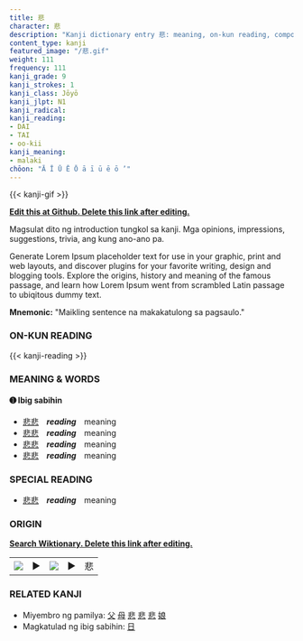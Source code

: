 ```yaml
---
title: 悲
character: 悲
description: "Kanji dictionary entry 悲: meaning, on-kun reading, compounds, origin, related kanji"
content_type: kanji
featured_image: "/悲.gif"
weight: 111
frequency: 111
kanji_grade: 9
kanji_strokes: 1
kanji_class: Jōyō
kanji_jlpt: N1
kanji_radical: 
kanji_reading: 
- DAI
- TAI
- oo-kii
kanji_meaning:
- malaki
chōon: "Ā Ī Ū Ē Ō ā ī ū ē ō ’"
---
```

[//]: # (Don't edit the line below. Kanji animated GIF code is automatically generated.)
{{< kanji-gif >}}

[//]: # (Edit below this line.)

**[Edit this at Github. Delete this link after editing.](https://github.com/tim0g/tim/tree/main/content/kanji/悲/index.md)**

Magsulat dito ng introduction tungkol sa kanji. Mga opinions, impressions, suggestions, trivia, ang kung ano-ano pa.

Generate Lorem Ipsum placeholder text for use in your graphic, print and web layouts, and discover plugins for your favorite writing, design and blogging tools. Explore the origins, history and meaning of the famous passage, and learn how Lorem Ipsum went from scrambled Latin passage to ubiqitous dummy text.
 
**Mnemonic:** "Maikling sentence na makakatulong sa pagsaulo."

### ON-KUN READING

[//]: # (Don't edit the line below. ON-KUN READING code is automatically generated.)
{{< kanji-reading >}}

### MEANING & WORDS

#### ➊ **Ibig sabihin**
  - [悲](../悲)[悲](../悲)　***reading***　meaning
  - [悲](../悲)[悲](../悲)　***reading***　meaning
  - [悲](../悲)[悲](../悲)　***reading***　meaning
  - [悲](../悲)[悲](../悲)　***reading***　meaning

### SPECIAL READING
  - [悲](../悲)[悲](../悲)　***reading***　meaning

### ORIGIN

**[Search Wiktionary. Delete this link after editing.](https://wiktionary.org/wiki/悲)**
<table class="kanji-table"><tr><td>
<img src="60px-悲-bronze.svg.png">
</td><td>▶</td><td>
<img src="60px-悲-oracle.svg.png">
</td><td>▶</td>
<td class="kanji-origin">悲</td>
</tr></table>

### RELATED KANJI
- Miyembro ng pamilya: [父](../父) [母](../母) [悲](../悲) [悲](../悲) [悲](../悲) [娘](../娘)
- Magkatulad ng ibig sabihin: [日](../日)

